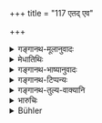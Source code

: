 +++
title = "117 एतद् एव"

+++

<details><summary>गङ्गानथ-मूलानुवादः</summary>

Twice-born men who have committed the minor offences, except the ‘immoral’ religious student, may, in order to purify themselves, perform this same penance, or the ‘Cāndrāyaṇa’ penance.—(117)
</details>

<details><summary>मेधातिथिः</summary>

**एतद् एवेति** गोघातकप्रायश्चित्तं सर्वेषूपपातकेष्व् अतिदिशति । वैकल्पिकं **चान्द्रायणम् अपि** । उपपातकित्वे विशेषोपदेशान् न गोघ्नस्य चान्द्रायणम् इच्छन्ति । तेषाम् **उपपातकित्व**वचने गोघ्नस्य प्रयोजनं मृग्यम् ॥ ११.१७७ ॥
</details>

<details><summary>गङ्गानथ-भाष्यानुवादः</summary>

‘*This same*’:—this means that the expiatory rites laid down for
*cow-killing* are applicable to all ‘minor offences.’ And the
‘*Cāndrāyaṇa*’ is another optional alternative.

Inasmuch as this latter rule has been laid down with special reference to the *other* ‘*minor offences*’ some people hold that the ‘*Cāndrāyaṇa*’ does not apply to the case of the cow-killer.

But according to this view, it will be necessary to find out why the
*cow-killer* has been mentioned at all among ‘those who have committed
*minor offences*.’—(117)
</details>

<details><summary>गङ्गानथ-टिप्पन्यः</summary>

This verse is quoted in *Mitākṣarā* (3.265), as referring to cases of intentionally committed offences, and as standing for the ‘Three *Years* Penance’;—in *Aparārkā* (p. 1105), which also notes that this stands for the ‘Three Years Penance’;—in *Parāśaramādhava* (Prāyaścitta, p. 425) as referring to the ‘Three Years Penance’;—in *Prāyaścīttaviveka* (p. 394 and 463);—and in *Smṛtisāroddhāra* (p. 362), which says that ‘*etat*’ stands for the ‘Three monthly Penance’ prescribed for cow-killing.
</details>

<details><summary>गङ्गानथ-तुल्य-वाक्यानि</summary>

*Yājñavalkya* (3.263).—‘From the *Upapātakas* (minor sins), one becomes
absolved either in the aforesaid manner, or by the *Cāndrāyaṇa*, or by the *Parāka*, or by living upon milk for a month.’
</details>

<details><summary>भारुचिः</summary>

एतद् एव गोघातप्रायश्चित्तं सर्वोपपातकेष्व् अतिदिश्यते । तद्विकल्पेन चान्द्रायणम् एव । एवं च सति गोहत्यायाश् चान्द्रायणं न स्यात्, तद्वैकल्पिकसामर्थ्यात्, यथान्येषूपपातकेषु । अत एव पृथङ्निर्देशः । अवकीर्णिवर्ज्यम् इति चानेन प्रतिषेधलिङ्गेन गोवधादौ यद् उक्ता व्रताः स्युर् इति तद् अवकीर्णिनो ग्रहणम् इति विज्ञायते ॥ ११.११६ ॥
</details>

<details><summary>Bühler</summary>

118	Twice-born men who have committed (other) minor offences (Upapataka), except a student who has broken his vow (Avakirnin), may perform, in order to purify themselves, the same penance or also a lunar penance.
</details>
